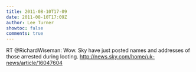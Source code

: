 ```yaml
---
title: 2011-08-10T17-09
date: 2011-08-10T17:09Z
author: Lee Turner
showtoc: false
comments: true
---
```


RT @RichardWiseman: Wow. Sky have just posted names and addresses of those arrested during looting. http://news.sky.com/home/uk-news/article/16047604

